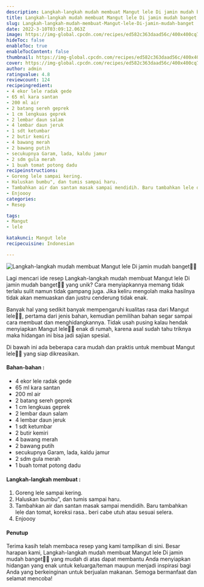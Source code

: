 ```yaml
---
description: Langkah-langkah mudah membuat Mangut lele Di jamin mudah banget"
title: Langkah-langkah mudah membuat Mangut lele Di jamin mudah banget
slug: Langkah-langkah-mudah-membuat-Mangut-lele-Di-jamin-mudah-banget
date: 2022-3-10T03:09:12.063Z
image: https://img-global.cpcdn.com/recipes/ed582c363daad56c/400x400cq70/photo.jpg
hideToc: false
enableToc: true
enableTocContent: false
thumbnail: https://img-global.cpcdn.com/recipes/ed582c363daad56c/400x400cq70/photo.jpg
cover: https://img-global.cpcdn.com/recipes/ed582c363daad56c/400x400cq70/photo.jpg
author: admin
ratingvalue: 4.8
reviewcount: 124
recipeingredient:
- 4 ekor lele radak gede
- 65 ml kara santan
- 200 ml air
- 2 batang sereh geprek
- 1 cm lengkuas geprek
- 2 lembar daun salam
- 4 lembar daun jeruk
- 1 sdt ketumbar
- 2 butir kemiri
- 4 bawang merah
- 2 bawang putih
- secukupnya Garam, lada, kaldu jamur
- 2 sdm gula merah
- 1 buah tomat potong dadu
recipeinstructions:
- Goreng lele sampai kering.
- Haluskan bumbu", dan tumis sampai haru.
- Tambahkan air dan santan masak sampai mendidih. Baru tambahkan lele dan tomat, koreksi rasa.. beri cabe utuh atau sesuai selera.
- Enjoooy
categories:
- Resep

tags:
- Mangut
- lele

katakunci: Mangut lele
recipecuisine: Indonesian

---
```


![Langkah-langkah mudah membuat Mangut lele Di jamin mudah banget👩‍🍳](https://img-global.cpcdn.com/recipes/ed582c363daad56c/400x400cq70/photo.jpg)

Lagi mencari ide resep Langkah-langkah mudah membuat Mangut lele Di jamin mudah banget👩‍🍳 yang unik? Cara menyiapkannya memang tidak terlalu sulit namun tidak gampang juga. Jika keliru mengolah maka hasilnya tidak akan memuaskan dan justru cenderung tidak enak.

Banyak hal yang sedikit banyak mempengaruhi kualitas rasa dari Mangut lele👩‍🍳, pertama dari jenis bahan, kemudian pemilihan bahan segar sampai cara membuat dan menghidangkannya. Tidak usah pusing kalau hendak menyiapkan Mangut lele👩‍🍳 enak di rumah, karena asal sudah tahu triknya maka hidangan ini bisa jadi sajian spesial.

Di bawah ini ada beberapa cara mudah dan praktis untuk membuat Mangut lele👩‍🍳 yang siap dikreasikan.

<!--inarticleads1-->

#### Bahan-bahan :

- 4 ekor lele radak gede
- 65 ml kara santan
- 200 ml air
- 2 batang sereh geprek
- 1 cm lengkuas geprek
- 2 lembar daun salam
- 4 lembar daun jeruk
- 1 sdt ketumbar
- 2 butir kemiri
- 4 bawang merah
- 2 bawang putih
- secukupnya Garam, lada, kaldu jamur
- 2 sdm gula merah
- 1 buah tomat potong dadu

<!--inarticleads2-->

#### Langkah-langkah membuat :

1. Goreng lele sampai kering.
1. Haluskan bumbu", dan tumis sampai haru.
1. Tambahkan air dan santan masak sampai mendidih. Baru tambahkan lele dan tomat, koreksi rasa.. beri cabe utuh atau sesuai selera.
1. Enjoooy

#### Penutup

Terima kasih telah membaca resep yang kami tampilkan di sini. Besar harapan kami, Langkah-langkah mudah membuat Mangut lele Di jamin mudah banget👩‍🍳 yang mudah di atas dapat membantu Anda menyiapkan hidangan yang enak untuk keluarga/teman maupun menjadi inspirasi bagi Anda yang berkeinginan untuk berjualan makanan. Semoga bermanfaat dan selamat mencoba!